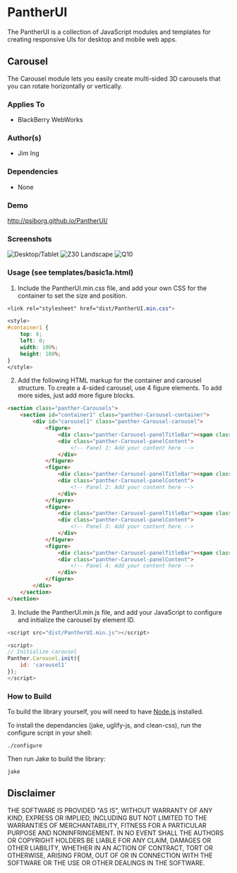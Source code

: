 # PantherUI

The PantherUI is a collection of JavaScript modules and templates for creating responsive UIs for desktop and mobile web apps.

## Carousel
The Carousel module lets you easily create multi-sided 3D carousels that you can rotate horizontally or vertically.

### Applies To
- BlackBerry WebWorks

### Author(s)
- Jim Ing

### Dependencies
- None

### Demo
http://psiborg.github.io/PantherUI/

### Screenshots

![Desktop/Tablet](https://raw.github.com/psiborg/PantherUI/master/docs/img/screenshots/tablet.png)
![Z30 Landscape](https://raw.github.com/psiborg/PantherUI/master/docs/img/screenshots/z30.png)
![Q10](https://raw.github.com/psiborg/PantherUI/master/docs/img/screenshots/q10.png)

### Usage (see templates/basic1a.html)

1. Include the PantherUI.min.css file, and add your own CSS for the container to set the size and position.

``` css
<link rel="stylesheet" href="dist/PantherUI.min.css">

<style>
#container1 {
    top: 0;
    left: 0;
    width: 100%;
    height: 100%;
}
</style>
```

2. Add the following HTML markup for the container and carousel structure. To create a 4-sided carousel, use 4 figure elements. To add more sides, just add more figure blocks.

``` html
<section class="panther-Carousels">
    <section id="container1" class="panther-Carousel-container">
        <div id="carousel1" class="panther-Carousel-carousel">
            <figure>
                <div class="panther-Carousel-panelTitleBar"><span class="panther-Carousel-panelTitle">&lt; Carousel 1 &gt;</span></div>
                <div class="panther-Carousel-panelContent">
                    <!-- Panel 1: Add your content here -->
                </div>
            </figure>
            <figure>
                <div class="panther-Carousel-panelTitleBar"><span class="panther-Carousel-panelTitle">&lt; 2 &gt;</span></div>
                <div class="panther-Carousel-panelContent">
                    <!-- Panel 2: Add your content here -->
                </div>
            </figure>
            <figure>
                <div class="panther-Carousel-panelTitleBar"><span class="panther-Carousel-panelTitle">&lt; 3 &gt;</span></div>
                <div class="panther-Carousel-panelContent">
                    <!-- Panel 3: Add your content here -->
                </div>
            </figure>
            <figure>
                <div class="panther-Carousel-panelTitleBar"><span class="panther-Carousel-panelTitle">&lt; 4 &gt;</span></div>
                <div class="panther-Carousel-panelContent">
                    <!-- Panel 4: Add your content here -->
                </div>
            </figure>
        </div>
    </section>
</section>
```

3. Include the PantherUI.min.js file, and add your JavaScript to configure and initialize the carousel by element ID.

``` js
<script src="dist/PantherUI.min.js"></script>

<script>
// Initialize carousel
Panther.Carousel.init({
    id: 'carousel1'
});
</script>
```

### How to Build

To build the library yourself, you will need to have [Node.js](http://nodejs.org/) installed.

To install the dependancies (jake, uglify-js, and  clean-css), run the configure script in your shell:

    ./configure

Then run Jake to build the library:

    jake

## Disclaimer
THE SOFTWARE IS PROVIDED "AS IS", WITHOUT WARRANTY OF ANY KIND, EXPRESS OR IMPLIED, INCLUDING BUT NOT LIMITED TO THE WARRANTIES OF MERCHANTABILITY, FITNESS FOR A PARTICULAR PURPOSE AND NONINFRINGEMENT. IN NO EVENT SHALL THE AUTHORS OR COPYRIGHT HOLDERS BE LIABLE FOR ANY CLAIM, DAMAGES OR OTHER LIABILITY, WHETHER IN AN ACTION OF CONTRACT, TORT OR OTHERWISE, ARISING FROM, OUT OF OR IN CONNECTION WITH THE SOFTWARE OR THE USE OR OTHER DEALINGS IN THE SOFTWARE.
